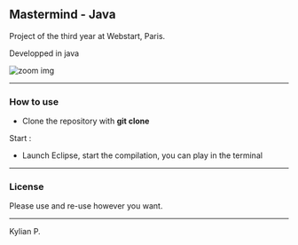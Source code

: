 ## Mastermind - Java
Project of the third year at Webstart, Paris.

Developped in java

 ![zoom img](http://img.kp-dev.fr/mastermind-java.png) 

---

### How to use

- Clone the repository with __git clone__

Start :

- Launch Eclipse, start the compilation, you can play in the terminal

---

### License

Please use and re-use however you want.

---

Kylian P.
